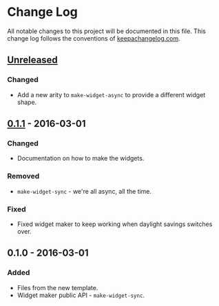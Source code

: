 # Change Log
All notable changes to this project will be documented in this file. This change log follows the conventions of [keepachangelog.com](http://keepachangelog.com/).

## [Unreleased]
### Changed
- Add a new arity to `make-widget-async` to provide a different widget shape.

## [0.1.1] - 2016-03-01
### Changed
- Documentation on how to make the widgets.

### Removed
- `make-widget-sync` - we're all async, all the time.

### Fixed
- Fixed widget maker to keep working when daylight savings switches over.

## 0.1.0 - 2016-03-01
### Added
- Files from the new template.
- Widget maker public API - `make-widget-sync`.

[Unreleased]: https://github.com/your-name/clojure-tricks/compare/0.1.1...HEAD
[0.1.1]: https://github.com/your-name/clojure-tricks/compare/0.1.0...0.1.1
